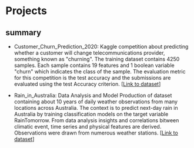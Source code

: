 # Projects

## summary

* Customer_Churn_Prediction_2020: Kaggle competition about predicting whether a customer will change telecommunications provider, something known as "churning". The training dataset contains 4250 samples. Each sample contains 19 features and 1 boolean variable "churn" which indicates the class of the sample. The evaluation metric for this competition is the test accuracy and the submissions are evaluated using the test Accuracy criterion. [[Link to dataset](https://www.kaggle.com/competitions/customer-churn-prediction-2020)]

* Rain_in_Australia: Data Analysis and Model Production of dataset containing about 10 years of daily weather observations from many locations across Australia. The context is to predict next-day rain in Australia by training classification models on the target variable RainTomorrow. From data analysis insights and correlations bitween climatic event, time series and physical features are derived. Observations were drawn from numerous weather stations. [[Link to dataset](https://www.kaggle.com/datasets/jsphyg/weather-dataset-rattle-package)]
  

